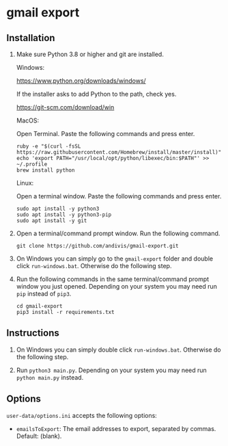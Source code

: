 # gmail export

## Installation

1. Make sure Python 3.8 or higher and git are installed.

    Windows:

    https://www.python.org/downloads/windows/

    If the installer asks to add Python to the path, check yes.

    https://git-scm.com/download/win

    MacOS:

    Open Terminal. Paste the following commands and press enter.

    ```
    ruby -e "$(curl -fsSL https://raw.githubusercontent.com/Homebrew/install/master/install)"
    echo 'export PATH="/usr/local/opt/python/libexec/bin:$PATH"' >> ~/.profile
    brew install python
    ```

    Linux:

    Open a terminal window. Paste the following commands and press enter.

    ```
    sudo apt install -y python3
    sudo apt install -y python3-pip
    sudo apt install -y git
    ```

3. Open a terminal/command prompt window. Run the following command.

    ```
    git clone https://github.com/andivis/gmail-export.git
    ```

4. On Windows you can simply go to the `gmail-export` folder and double click `run-windows.bat`. Otherwise do the following step.

5. Run the following commands in the same terminal/command prompt window you just opened. Depending on your system you may need run `pip` instead of `pip3`.

    ```
    cd gmail-export
    pip3 install -r requirements.txt
    ```

## Instructions

1. On Windows you can simply double click `run-windows.bat`. Otherwise do the following step.

2. Run `python3 main.py`. Depending on your system you may need run `python main.py` instead.

## Options

`user-data/options.ini` accepts the following options:

- `emailsToExport`: The email addresses to export, separated by commas. Default: (blank).